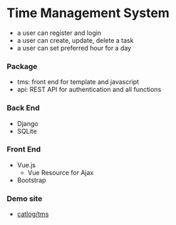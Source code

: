 # Time Management System
* a user can register and login
* a user can create, update, delete a task
* a user can set preferred hour for a day

### Package
* tms: front end for template and javascript
* api: REST API for authentication and all functions

### Back End
* Django
* SQLite

### Front End
* Vue.js
    * Vue Resource for Ajax
* Bootstrap

### Demo site
* [catlog/tms](http://catlog.kr/tms/)
